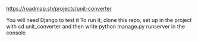 https://roadmap.sh/projects/unit-converter

You will need Django to test it
To run it, clone this repo, set up in the project with cd unit_converter and then write python manage.py runserver in the console
